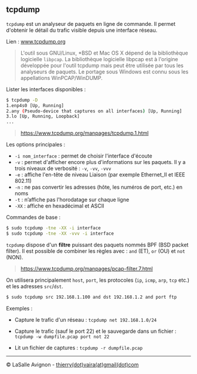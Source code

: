 ## tcpdump

`tcpdump` est un analyseur de paquets en ligne de commande. Il permet d'obtenir le détail du trafic visible depuis une interface réseau.

Lien : www.tcpdump.org

> L'outil sous GNU/Linux, *BSD et Mac OS X dépend de la bibliothèque logicielle `libpcap`. La bibliothèque logicielle libpcap est à l'origine développée pour l'outil tcpdump mais peut être utilisée par tous les analyseurs de paquets. Le portage sous Windows est connu sous les appellations WinPCAP/WinDUMP.

Lister les interfaces disponibles :

```bash
$ tcpdump -D
1.enp4s0 [Up, Running]
2.any (Pseudo-device that captures on all interfaces) [Up, Running]
3.lo [Up, Running, Loopback]
...
```

> https://www.tcpdump.org/manpages/tcpdump.1.html

Les options principales :

- `-i nom_interface` : permet de choisir l'interface d'écoute
- `-v` : permet d'afficher encore plus d'informations sur les paquets. Il y a trois niveaux de verbosité : `-v`, `-vv`, `-vvv`
- `-e` : affiche l'en-tête de niveau Liaison (par exemple Ethernet_II et IEEE 802.11)
- `-n` : ne pas convertir les adresses (hôte, les numéros de port, etc.) en noms
- `-t` : n’affiche pas l'horodatage sur chaque ligne
- `-XX` : affiche en hexadécimal et ASCII

Commandes de base :

```bash
$ sudo tcpdump -tne -XX -i interface
$ sudo tcpdump -tne -XX -vvv -i interface
```

`tcpdump` dispose d'un **filtre** puissant des paquets nommés BPF (BSD packet filter). Il est possible de combiner les règles avec : `and` (ET), `or` (OU) et `not` (NON).

> https://www.tcpdump.org/manpages/pcap-filter.7.html

On utilisera principalement `host`, `port`, les protocoles (`ip`, `icmp`, `arp`, `tcp` etc.) et les adresses `src`/`dst`.

```bash
$ sudo tcpdump src 192.168.1.100 and dst 192.168.1.2 and port ftp
```

Exemples :

  - Capture le trafic d'un réseau :
    `tcpdump net 192.168.1.0/24`

  - Capture le trafic (sauf le port 22) et le sauvegarde dans un fichier :
    `tcpdump -w dumpfile.pcap port not 22`

  - Lit un fichier de captures :
    `tcpdump -r dumpfile.pcap`

---
©️ LaSalle Avignon - [thierry(dot)vaira(at)gmail(dot)com](thierry.vaira@gmail.com)
